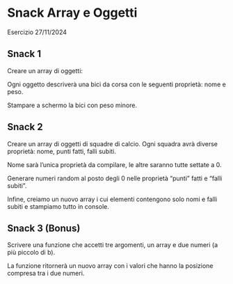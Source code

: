 Snack Array e Oggetti
===
Esercizio 27/11/2024
## Snack 1
Creare un array di oggetti:

Ogni oggetto descriverà una bici da corsa con le seguenti proprietà: nome e peso.

Stampare a schermo la bici con peso minore.

## Snack 2
Creare un array di oggetti di squadre di calcio.
Ogni squadra avrà diverse proprietà: nome, punti fatti, falli subiti.

Nome sarà l’unica proprietà da compilare, le altre saranno tutte settate a 0.

Generare numeri random al posto degli 0 nelle proprietà “punti” fatti e “falli subiti”.

Infine, creiamo un nuovo array i cui elementi contengono solo nomi e falli subiti e stampiamo tutto in console.
## Snack 3 (Bonus)
Scrivere una funzione che accetti tre argomenti, un array e due numeri (a più piccolo di b).

La funzione ritornerà un nuovo array con i valori che hanno la posizione compresa tra i due numeri.
